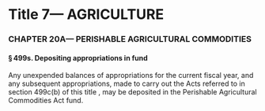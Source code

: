 
# Title 7— AGRICULTURE
### CHAPTER 20A— PERISHABLE AGRICULTURAL COMMODITIES
#### § 499s. Depositing appropriations in fund

Any unexpended balances of appropriations for the current fiscal year, and any subsequent appropriations, made to carry out the Acts referred to in section 499c(b) of this title , may be deposited in the Perishable Agricultural Commodities Act fund.
